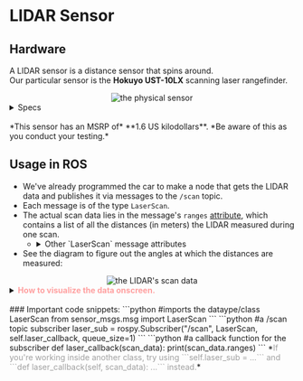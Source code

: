 # LIDAR Sensor
## Hardware
A LIDAR sensor is a distance sensor that spins around.  
Our particular sensor is the  **Hokuyo UST-10LX** scanning laser rangefinder.
<center>  
<img src="../img/Hokuyo_hardware.jpg" alt="the physical sensor" width="250"/>
</center>

<details><summary> Specs </summary>
<ul>
<li> Wiring <ul>
  <li> Sends data over ethernet </li>
  <li> Requires external power </li></ul></li>
<li> Data <UL>
  <li> Detection range: 0.06 m to about 10 m </li>
  <li> Detection accuracy: +- 40 mm </li>
  <li> Scan angle range: 270° </li>
  <li> Scan angle resolution: 1081 steps (≈ 0.25° increment between distance measurements) </li>
  <li> Scan speed: 25 ms (40 Hz) </li></ul>
</ul>
</details><br>
*This sensor has an MSRP of* **1.6 US kilodollars**. *Be aware of this as you conduct your testing.*  

## Usage in ROS
* We've already programmed the car to make a node that gets the LIDAR data and publishes it via messages to the `/scan` topic.
* Each message is of the type `LaserScan`.
* The actual scan data lies in the message's `ranges` <a href="#" data-toggle="tooltip" title="a variable that belongs to that message">attribute</a>, which contains a list of all the distances (in meters) the LIDAR measured during one scan.
  - <details><summary> Other `LaserScan` message attributes </summary> <p>

    - Some notable ones include <a href="#" data-toggle="tooltip" title="the exact same specs as mentioned above;  the angular ones are in radians">`angle_increment`, `angle_max`,`angle_min`, `range_max`, `range_min`,`scan_time`</a>, and <a href="#" data-toggle="tooltip" title="a list like ranges, but where the list elements measure the intensity of the light received (i.e. how reflective the scanned object is)">`intensities`</a>.  
    - For a full list, see: <a href=http://docs.ros.org/api/sensor_msgs/html/msg/LaserScan.html>ros.org</a> 
    </p>
    </details> 
* See the diagram to figure out the angles at which the distances are measured:
<center>
<img src="../img/Hokuyo_data.png" alt="the LIDAR's scan data" width="400"/>
</center>

<details><summary><font color=#FFA0A0><b>How to visualize the data onscreen.</b></font></summary>
<ol type="1">
<li>In the car’s terminal (ssh in if necessary), run `teleop`.</li>
<li>In the computer’s terminal (or car’s if you have a monitor plugged in), run `rviz`.</li>
<li>In rviz, select "base_link" from the "frame" dropdown menu.
<img src="img/rviz_screen1.png" width="250"/></li>
<li>In rviz, press "add". </li>
<li>In the popup, go to the "By topic" tab and select "LaserScan" from the "\scan" topic.
<img src="img/rviz_screen2.png" width="250"/></li>
<li>Hit the "ok" and enjoy! </li>
</ol>
</details><br>
### Important code snippets:
```python
#imports the dataype/class LaserScan
from sensor_msgs.msg import LaserScan
```
```python
#a /scan topic subscriber
laser_sub = rospy.Subscriber("/scan", LaserScan, self.laser_callback, queue_size=1)
```
```python
#a callback function for the subscriber
def laser_callback(scan_data):
  print(scan_data.ranges)
```
*<font color="A0A0A0">If you're working inside another class, try using ```self.laser_sub = ...``` and ```def laser_callback(self, scan_data): ...``` instead.</font>*
